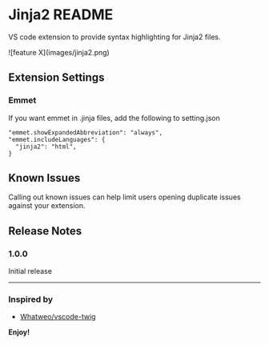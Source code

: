 # Jinja2 README

VS code extension to provide syntax highlighting for Jinja2 files.

![feature X\]\(images/jinja2.png\)

## Extension Settings

### Emmet

If you want emmet in .jinja files, add the following to setting.json

    "emmet.showExpandedAbbreviation": "always",
    "emmet.includeLanguages": {
      "jinja2": "html",
    }  

## Known Issues

Calling out known issues can help limit users opening duplicate issues against your extension.

## Release Notes

### 1.0.0

Initial release

-----------------------------------------------------------------------------------------------------------

### Inspired by

* [Whatweo/vscode-twig](https://github.com/whatwedo/vscode-twig)

**Enjoy!**
